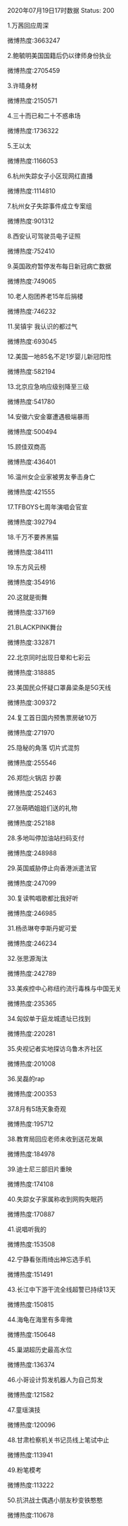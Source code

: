 2020年07月19日17时数据
Status: 200

1.万茜回应周深

微博热度:3663247

2.鲍毓明美国国籍后仍以律师身份执业

微博热度:2705459

3.许晴身材

微博热度:2150571

4.三十而已和二十不惑串场

微博热度:1736322

5.王以太

微博热度:1166053

6.杭州失踪女子小区现网红直播

微博热度:1114810

7.杭州女子失踪事件成立专案组

微博热度:901312

8.西安认可驾驶员电子证照

微博热度:752410

9.英国政府暂停发布每日新冠病亡数据

微博热度:749065

10.老人抱团养老15年后捐楼

微博热度:746232

11.吴镇宇 我认识的都过气

微博热度:693045

12.美国一地85名不足1岁婴儿新冠阳性

微博热度:582194

13.北京应急响应级别降至三级

微博热度:541780

14.安徽六安金寨遭遇极端暴雨

微博热度:500494

15.顾佳双商高

微博热度:436401

16.温州女企业家被男友拳击身亡

微博热度:421555

17.TFBOYS七周年演唱会官宣

微博热度:392794

18.千万不要养黑猫

微博热度:384111

19.东方风云榜

微博热度:354916

20.这就是街舞

微博热度:337169

21.BLACKPINK舞台

微博热度:332871

22.北京同时出现日晕和七彩云

微博热度:318885

23.美国民众怀疑口罩鼻梁条是5G天线

微博热度:309372

24.复工首日国内预售票房破10万

微博热度:271970

25.隐秘的角落 切片式混剪

微博热度:255546

26.郑恺火锅店 抄袭

微博热度:252463

27.张萌晒姐姐们送的礼物

微博热度:252188

28.多地叫停加油站扫码支付

微博热度:248988

29.英国威胁停止向香港派遣法官

微博热度:247099

30.复读鸭唱歌都比我好听

微博热度:246985

31.杨丞琳夸李斯丹妮可爱

微博热度:246234

32.张思源淘汰

微博热度:242789

33.美疾控中心称纽约流行毒株与中国无关

微博热度:235365

34.匈奴单于庭龙城遗址已找到

微博热度:220281

35.央视记者实地探访乌鲁木齐社区

微博热度:201008

36.吴磊的rap

微博热度:200353

37.8月有5场天象奇观

微博热度:195712

38.教育局回应老师未收到送花发飙

微博热度:184978

39.迪士尼三部旧片重映

微博热度:174108

40.失踪女子家属称收到网购失眠药

微博热度:170887

41.说唱听我的

微博热度:153508

42.宁静看张雨绮出神忘选手机

微博热度:151491

43.长江中下游干流全线超警已持续13天

微博热度:150815

44.海龟在海里有多卑微

微博热度:150648

45.巢湖超历史最高水位

微博热度:136374

46.小哥设计剪发机器人为自己剪发

微博热度:121582

47.童瑶演技

微博热度:120096

48.甘肃检察机关书记员线上笔试中止

微博热度:113941

49.粉笔模考

微博热度:113222

50.抗洪战士偶遇小朋友秒变铁憨憨

微博热度:110678

